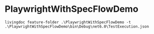# PlaywrightWithSpecFlowDemo

```
livingdoc feature-folder .\PlaywrightWithSpecFlowDemo -t .\PlaywrightWithSpecFlowDemo\bin\Debug\net6.0\TestExecution.json
```
